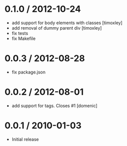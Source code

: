 
0.1.0 / 2012-10-24 
==================

  * add support for body elements with classes [timoxley]
  * add removal of dummy parent div [timoxley]
  * fix tests
  * fix Makefile

0.0.3 / 2012-08-28 
==================

  * fix package.json

0.0.2 / 2012-08-01 
==================

  * add support for <body> tags. Closes #1 [domenic]

0.0.1 / 2010-01-03
==================

  * Initial release
